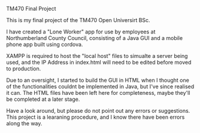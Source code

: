TM470 Final Project

This is my final project of the TM470 Open Universirt BSc.

I have created a "Lone Worker" app for use by employees at Northumberland County Council, consisting of a Java GUI and a mobile phone app built using cordova.

XAMPP is required to host the "local host" files to simualte a server being used, and the IP Address in index.html will need to be edited before moved to production.

Due to an oversight, I started to build the GUI in HTML when I thought one of the functionalities couldnt be implemented in Java, but I've since realised it can. The HTML files have been left here for completeness, maybe they'll be completed at a later stage.

Have a look around, but please do not point out any errors or suggestions. This project is a learaning procedure, and I know there have been errors along the way.
